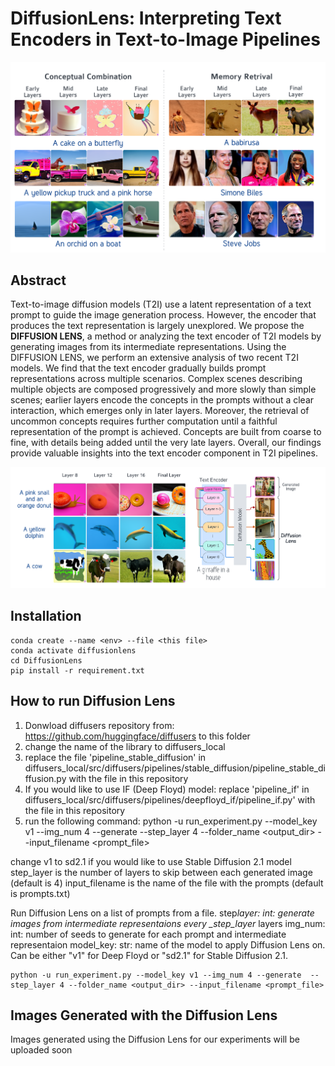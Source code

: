 # DiffusionLens: Interpreting Text Encoders in Text-to-Image Pipelines

<img style="witdh: 100%;" src="images/examples.png">

## Abstract

Text-to-image diffusion models (T2I) use a latent representation of a text prompt to guide the image generation process. However, the encoder that produces the text representation is largely unexplored. We propose the **DIFFUSION LENS**, a method or analyzing the text encoder of T2I models by generating images from its intermediate representations. Using the DIFFUSION LENS, we perform an extensive analysis of two recent T2I models. We find that the text encoder gradually builds prompt representations across multiple scenarios. Complex scenes describing multiple objects are composed progressively and more slowly than simple scenes; earlier layers encode the concepts in the prompts without a clear interaction, which emerges only in later layers. Moreover, the retrieval of uncommon concepts requires further computation until a faithful representation of the prompt is achieved. Concepts are built from coarse to fine, with details being added until the very late layers. Overall, our findings provide valuable insights into the text encoder component in T2I pipelines.

<img style="witdh: 100%;" src="images/method.png">

## Installation

```
conda create --name <env> --file <this file>
conda activate diffusionlens
cd DiffusionLens
pip install -r requirement.txt
```

## How to run Diffusion Lens

1. Donwload diffusers repository from: https://github.com/huggingface/diffusers to this folder
2. change the name of the library to diffusers_local
3. replace the file 'pipeline_stable_diffusion' in diffusers_local/src/diffusers/pipelines/stable_diffusion/pipeline_stable_diffusion.py with the file in this repository
4. If you would like to use IF (Deep Floyd) model: replace 'pipeline_if' in diffusers_local/src/diffusers/pipelines/deepfloyd_if/pipeline_if.py' with the file in this repository
5. run the following command: 
python -u run_experiment.py --model_key v1 --img_num 4 --generate  --step_layer 4 --folder_name <output_dir> --input_filename <prompt_file>

change v1 to sd2.1 if you would like to use Stable Diffusion 2.1 model
step_layer is the number of layers to skip between each generated image (default is 4)
input_filename is the name of the file with the prompts (default is prompts.txt)

Run Diffusion Lens on a list of prompts from a file.
step*layer: int: generate images from intermediate representaions every \_step_layer* layers
img_num: int: number of seeds to generate for each prompt and intermediate representaion
model_key: str: name of the model to apply Diffusion Lens on. Can be either "v1" for Deep Floyd or "sd2.1" for Stable Diffusion 2.1.

```
python -u run_experiment.py --model_key v1 --img_num 4 --generate  --step_layer 4 --folder_name <output_dir> --input_filename <prompt_file>
```

## Images Generated with the Diffusion Lens

Images generated using the Diffusion Lens for our experiments will be uploaded soon
